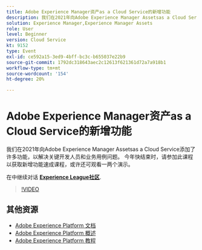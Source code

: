 ```yaml
---
title: Adobe Experience Manager资产as a Cloud Service的新增功能
description: 我们在2021年向Adobe Experience Manager Assetsas a Cloud Service添加了许多功能，以解决关键开发人员和业务用例问题。 今年快结束时，请参加此课程以获取新增功能速成课程，或许还可观看一两个演示。
solution: Experience Manager,Experience Manager Assets
role: User
level: Beginner
version: Cloud Service
kt: 9152
type: Event
exl-id: ce592a15-3ed9-4bff-bc3c-b655037e22b9
source-git-commit: 1792dc318643aec2c12613f621361d72a7a918b1
workflow-type: tm+mt
source-wordcount: '154'
ht-degree: 20%

---
```


# Adobe Experience Manager资产as a Cloud Service的新增功能

我们在2021年向Adobe Experience Manager Assetsas a Cloud Service添加了许多功能，以解决关键开发人员和业务用例问题。 今年快结束时，请参加此课程以获取新增功能速成课程，或许还可观看一两个演示。

在中继续对话 **[Experience League社区](https://adobe.ly/2XSAcg)**.

>[!VIDEO](https://video.tv.adobe.com/v/337574/?quality=12&learn=on&hidetitle=true)

## 其他资源

- [Adobe Experience Platform 文档](https://experienceleague.adobe.com/docs/experience-platform.html)
- [Adobe Experience Platform 概述](https://experienceleague.adobe.com/docs/experience-platform/landing/home.html?lang=zh-Hans)
- [Adobe Experience Platform 教程](https://experienceleague.adobe.com/docs/platform-learn/tutorials/overview.html?lang=en)

